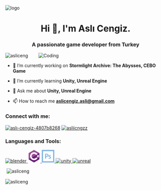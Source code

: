 ![logo](https://cdna.artstation.com/p/assets/covers/images/051/384/574/large/shane-lee-littlewood-shane-lee-littlewood-asset-49.jpg?1657151915)

<h1 align="center">Hi 👋, I'm Aslı Cengiz.</h1>
<h3 align="center">A passionate game developer from Turkey</h3>

<img align="right" alt="Coding" width="400" src="https://hips.hearstapps.com/esquireuk.cdnds.net/16/36/1473330033-giphy.gif?resize=640:* " alt="aslıcengiz" />

<p align="left"> <img src="https://komarev.com/ghpvc/?username=asliceng&label=Profile%20views&color=0e75b6&style=flat" alt="asliceng" /> </p>

- 🔭 I’m currently working on **Stormlight Archive: The Abysses, CEBO Game**

- 🌱 I’m currently learning **Unity, Unreal Engine**

- 💬 Ask me about **Unity, Unreal Engine**

- 📫 How to reach me **aslicengiz.asli@gmail.com**

<h3 align="left">Connect with me:</h3>
<p align="left">
<a href="https://linkedin.com/in/aslı-cengiz-4807b8268" target="blank"><img align="center" src="https://raw.githubusercontent.com/rahuldkjain/github-profile-readme-generator/master/src/images/icons/Social/linked-in-alt.svg" alt="aslı-cengiz-4807b8268" height="30" width="40" /></a>
<a href="https://instagram.com/asliicngzz" target="blank"><img align="center" src="https://raw.githubusercontent.com/rahuldkjain/github-profile-readme-generator/master/src/images/icons/Social/instagram.svg" alt="asliicngzz" height="30" width="40" /></a>
</p>

<h3 align="left">Languages and Tools:</h3>
<p align="left"> <a href="https://www.blender.org/" target="_blank" rel="noreferrer"> <img src="https://download.blender.org/branding/community/blender_community_badge_white.svg" alt="blender" width="40" height="40"/> </a> <a href="https://www.w3schools.com/cs/" target="_blank" rel="noreferrer"> <img src="https://raw.githubusercontent.com/devicons/devicon/master/icons/csharp/csharp-original.svg" alt="csharp" width="40" height="40"/> </a> <a href="https://www.photoshop.com/en" target="_blank" rel="noreferrer"> <img src="https://raw.githubusercontent.com/devicons/devicon/master/icons/photoshop/photoshop-line.svg" alt="photoshop" width="40" height="40"/> </a> <a href="https://unity.com/" target="_blank" rel="noreferrer"> <img src="https://www.vectorlogo.zone/logos/unity3d/unity3d-icon.svg" alt="unity" width="40" height="40"/> </a> <a href="https://unrealengine.com/" target="_blank" rel="noreferrer"> <img src="https://raw.githubusercontent.com/kenangundogan/fontisto/036b7eca71aab1bef8e6a0518f7329f13ed62f6b/icons/svg/brand/unreal-engine.svg" alt="unreal" width="40" height="40"/> </a> </p>

<p>&nbsp;<img align="center" src="https://github-readme-stats.vercel.app/api?username=asliceng&show_icons=true&locale=en" alt="asliceng" /></p>

<p><img align="center" src="https://github-readme-streak-stats.herokuapp.com/?user=asliceng&" alt="asliceng" /></p>
